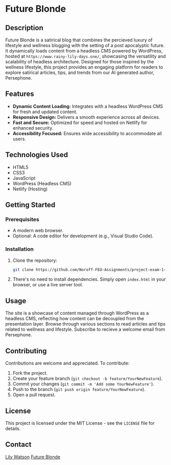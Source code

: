 # Future Blonde

## Description

Future Blonde is a satirical blog that combines the percieved luxury of lifestyle and wellness blogging with the setting of a post apocalyptic future. It dynamically loads content from a headless CMS powered by WordPress, hosted at `https://www.rainy-lily-days.one/`, showcasing the versatility and scalability of headless architecture. Designed for those inspired by the wellness lifestyle, this project provides an engaging platform for readers to explore satirical articles, tips, and trends from our AI generated author, Persephone.

## Features

- **Dynamic Content Loading:** Integrates with a headless WordPress CMS for fresh and updated content.
- **Responsive Design:** Delivers a smooth experience across all devices.
- **Fast and Secure:** Optimized for speed and hosted on Netlify for enhanced security.
- **Accessibility Focused:** Ensures wide accessibility to accommodate all users.

## Technologies Used

- HTML5
- CSS3
- JavaScript
- WordPress (Headless CMS)
- Netlify (Hosting)

## Getting Started

### Prerequisites

- A modern web browser.
- Optional: A code editor for development (e.g., Visual Studio Code).

### Installation

1. Clone the repository:
   ```sh
   git clone https://github.com/Noroff-FEU-Assignments/project-exam-1-thislily.git
   ```
2. There's no need to install dependencies. Simply open `index.html` in your browser, or use a live server tool.

## Usage

The site is a showcase of content managed through WordPress as a headless CMS, reflecting how content can be decoupled from the presentation layer. Browse through various sections to read articles and tips related to wellness and lifestyle. Subscribe to recieve a welcome email from Persephone.

## Contributing

Contributions are welcome and appreciated. To contribute:

1. Fork the project.
2. Create your feature branch (`git checkout -b feature/YourNewFeature`).
3. Commit your changes (`git commit -m 'Add some YourNewFeature'`).
4. Push to the branch (`git push origin feature/YourNewFeature`).
5. Open a pull request.

## License

This project is licensed under the MIT License - see the `LICENSE` file for details.

## Contact

[Lily Watson](mailto:lilywatson.dev@google.com)
[Future Blonde](https://futureblonde.netlify.app/)
